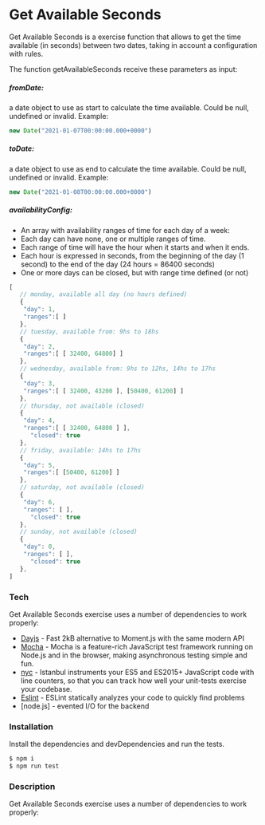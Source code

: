 # Get Available Seconds

Get Available Seconds is a exercise  function that allows to get the time available (in seconds) between two dates, taking in account a configuration with rules.

The function getAvailableSeconds receive these parameters as input:

##### fromDate: 
a date object to use as start to calculate the time available. Could be null, undefined or invalid. Example:
```javascript
new Date("2021-01-07T00:00:00.000+0000")
```

##### toDate: 
a date object to use as end to calculate the time available. Could be null, undefined or invalid. Example:
```javascript
new Date("2021-01-08T00:00:00.000+0000")
```


##### availabilityConfig: 

- An array with availability ranges of time for each day of a week:
- Each day can have none, one or multiple ranges of time.
- Each range of time will have the hour when it starts and when it ends.
- Each hour is expressed in seconds, from the beginning of the day (1 second) to the end of the day (24 hours = 86400 seconds)
- One or more days can be closed, but with range time defined (or not)
```javascript
[
   // monday, available all day (no hours defined)
   {
  	"day": 1,
  	"ranges":[ ]
   },
   // tuesday, available from: 9hs to 18hs
   {
  	"day": 2,
  	"ranges":[ [ 32400, 64800] ]
   },
   // wednesday, available from: 9hs to 12hs, 14hs to 17hs
   {
  	"day": 3,
  	"ranges":[ [ 32400, 43200 ], [50400, 61200] ]
   },
   // thursday, not available (closed)
   {
  	"day": 4,
  	"ranges":[ [ 32400, 64800 ] ],
      "closed": true
   },
   // friday, available: 14hs to 17hs
   {
  	"day": 5,
  	"ranges":[ [50400, 61200] ]
   },
   // saturday, not available (closed)
   {
  	"day": 6,
  	"ranges": [ ],
      "closed": true
   },
   // sunday, not available (closed)
   {
  	"day": 0,
  	"ranges": [ ],
      "closed": true
   },
]
```

### Tech

Get Available Seconds exercise uses a number of dependencies to work properly:

* [Dayjs](https://day.js.org/) - Fast 2kB alternative to Moment.js with the same modern API
* [Mocha](https://mochajs.org/) - Mocha is a feature-rich JavaScript test framework running on Node.js and in the browser, making asynchronous testing simple and fun.
* [nyc](https://github.com/istanbuljs/nyc) - Istanbul instruments your ES5 and ES2015+ JavaScript code with line counters, so that you can track how well your unit-tests exercise your codebase.
* [Eslint](https://eslint.org/docs/developer-guide/nodejs-api) - ESLint statically analyzes your code to quickly find problems
* [node.js] - evented I/O for the backend

### Installation

Install the dependencies and devDependencies and run the tests.

```sh
$ npm i
$ npm run test
```
### Description

Get Available Seconds exercise uses a number of dependencies to work properly:

